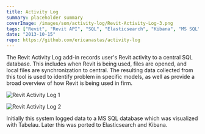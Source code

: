 ```yaml
---
title: Activity Log
summary: placeholder summary
coverImage: /images/som/activity-log/Revit-Activity-Log-3.png
tags: ["Revit", "Revit API", "SQL", "Elasticsearch", "Kibana", "MS SQL"]
date: "2013-10-15"
repo: https://github.com/ericanastas/activity-log
---
```


The Revit Activity Log add-in records user's Revit activity to a central SQL database. This includes when Revit is being used, files are opened, and local files are synchronization to central. The resulting data collected from this tool is used to identify problem in specific models, as well as provide a broad overview of how Revit is being used in firm.

![Revit Activity Log 1](/images/som/activity-log/Revit-Activity-Log-1.png)

![Revit Activity Log 2](/images/som/activity-log/Revit-Activity-Log-2.png)

Initially this system logged data to a MS SQL database which was visualized with Tabelau. Later this was ported to Elasticsearch and Kibana.
